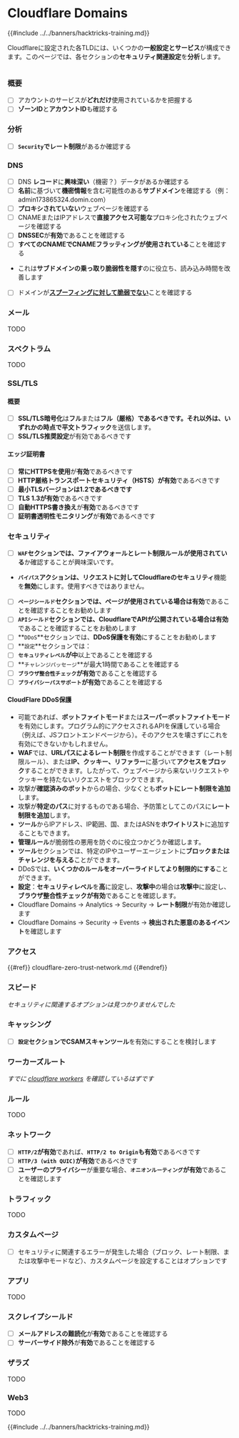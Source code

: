 # Cloudflare Domains

{{#include ../../banners/hacktricks-training.md}}

Cloudflareに設定された各TLDには、いくつかの**一般設定とサービス**が構成できます。このページでは、各セクションの**セキュリティ関連設定**を**分析**します。

<figure><img src="../../images/image (101).png" alt=""><figcaption></figcaption></figure>

### 概要

- [ ] アカウントのサービスが**どれだけ**使用されているかを把握する
- [ ] **ゾーンID**と**アカウントID**も確認する

### 分析

- [ ] **`Security`**で**レート制限**があるか確認する

### DNS

- [ ] DNS **レコード**に**興味深い**（機密？）データがあるか確認する
- [ ] **名前**に基づいて**機密情報**を含む可能性のある**サブドメイン**を確認する（例：admin173865324.domin.com）
- [ ] **プロキシされていない**ウェブページを確認する
- [ ] CNAMEまたはIPアドレスで**直接アクセス可能な**プロキシ化されたウェブページを確認する
- [ ] **DNSSEC**が**有効**であることを確認する
- [ ] **すべてのCNAMEでCNAMEフラッティングが使用されている**ことを確認する
- これは**サブドメインの乗っ取り脆弱性を隠す**のに役立ち、読み込み時間を改善します
- [ ] ドメインが[**スプーフィングに対して脆弱でない**](https://book.hacktricks.wiki/en/network-services-pentesting/pentesting-smtp/index.html#mail-spoofing)ことを確認する

### **メール**

TODO

### スペクトラム

TODO

### SSL/TLS

#### **概要**

- [ ] **SSL/TLS暗号化**は**フル**または**フル（厳格）**であるべきです。それ以外は、いずれかの時点で**平文トラフィック**を送信します。
- [ ] **SSL/TLS推奨設定**が有効であるべきです

#### エッジ証明書

- [ ] **常にHTTPSを使用**が**有効**であるべきです
- [ ] **HTTP厳格トランスポートセキュリティ（HSTS）**が**有効**であるべきです
- [ ] **最小TLSバージョンは1.2であるべきです**
- [ ] **TLS 1.3が有効**であるべきです
- [ ] **自動HTTPS書き換え**が**有効**であるべきです
- [ ] **証明書透明性モニタリング**が**有効**であるべきです

### **セキュリティ**

- [ ] **`WAF`**セクションでは、**ファイアウォール**と**レート制限ルールが使用されている**か確認することが興味深いです。
- **`バイパス`**アクションは、リクエストに対して**Cloudflareのセキュリティ**機能を**無効**にします。使用すべきではありません。
- [ ] **`ページシールド`**セクションでは、ページが使用されている場合は**有効**であることを確認することをお勧めします
- [ ] **`APIシールド`**セクションでは、CloudflareでAPIが公開されている場合は**有効**であることを確認することをお勧めします
- [ ] **`DDoS`**セクションでは、**DDoS保護を有効**にすることをお勧めします
- [ ] **`設定`**セクションでは：
- [ ] **`セキュリティレベル`**が**中**以上であることを確認する
- [ ] **`チャレンジパッセージ`**が最大1時間であることを確認する
- [ ] **`ブラウザ整合性チェック`**が**有効**であることを確認する
- [ ] **`プライバシーパスサポート`**が**有効**であることを確認する

#### **CloudFlare DDoS保護**

- 可能であれば、**ボットファイトモード**または**スーパーボットファイトモード**を有効にします。プログラム的にアクセスされるAPIを保護している場合（例えば、JSフロントエンドページから）。そのアクセスを壊さずにこれを有効にできないかもしれません。
- **WAF**では、**URLパスによるレート制限**を作成することができます（レート制限ルール）、または**IP、クッキー、リファラー**に基づいて**アクセスをブロック**することができます。したがって、ウェブページから来ないリクエストやクッキーを持たないリクエストをブロックできます。
- 攻撃が**確認済みのボット**からの場合、少なくとも**ボットにレート制限を追加**します。
- 攻撃が**特定のパス**に対するものである場合、予防策としてこのパスに**レート制限を追加**します。
- **ツール**からIPアドレス、IP範囲、国、またはASNを**ホワイトリスト**に追加することもできます。
- **管理ルール**が脆弱性の悪用を防ぐのに役立つかどうか確認します。
- **ツール**セクションでは、特定のIPやユーザーエージェントに**ブロックまたはチャレンジを与える**ことができます。
- DDoSでは、**いくつかのルールをオーバーライドしてより制限的にする**ことができます。
- **設定**：**セキュリティレベル**を**高**に設定し、**攻撃中**の場合は**攻撃中**に設定し、**ブラウザ整合性チェックが有効**であることを確認します。
- Cloudflare Domains -> Analytics -> Security -> **レート制限**が有効か確認します
- Cloudflare Domains -> Security -> Events -> **検出された悪意のあるイベント**を確認します

### アクセス

{{#ref}}
cloudflare-zero-trust-network.md
{{#endref}}

### スピード

_セキュリティに関連するオプションは見つかりませんでした_

### キャッシング

- [ ] **`設定`**セクションで**CSAMスキャンツール**を有効にすることを検討します

### **ワーカーズルート**

_すでに_ [_cloudflare workers_](#workers) _を確認しているはずです_

### ルール

TODO

### ネットワーク

- [ ] **`HTTP/2`**が**有効**であれば、**`HTTP/2 to Origin`**も**有効**であるべきです
- [ ] **`HTTP/3 (with QUIC)`**が**有効**であるべきです
- [ ] **ユーザーのプライバシー**が重要な場合、**`オニオンルーティング`**が**有効**であることを確認します

### **トラフィック**

TODO

### カスタムページ

- [ ] セキュリティに関連するエラーが発生した場合（ブロック、レート制限、または攻撃中モードなど）、カスタムページを設定することはオプションです

### アプリ

TODO

### スクレイプシールド

- [ ] **メールアドレスの難読化**が**有効**であることを確認する
- [ ] **サーバーサイド除外**が**有効**であることを確認する

### **ザラズ**

TODO

### **Web3**

TODO

{{#include ../../banners/hacktricks-training.md}}
